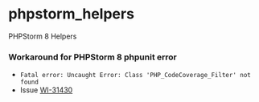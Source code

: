 # phpstorm_helpers
PHPStorm 8 Helpers

### Workaround for PHPStorm 8 phpunit error
* `Fatal error: Uncaught Error: Class 'PHP_CodeCoverage_Filter' not found`
* Issue <a href="https://youtrack.jetbrains.com/issue/WI-31430" target="_blank">WI-31430</a>
